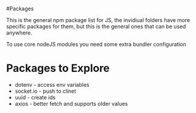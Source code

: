 #Packages

This is the general npm package list for JS, the invidiual folders have more specific packages for them, but this is the general ones that can be used anywhere.

To use core nodeJS modules you need some extra bundler configuration

# Packages to Explore

- dotenv - access env variables
- socket.io - push to clinet
- uuid - create ids
- axios - better fetch and supports older values